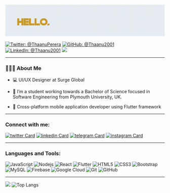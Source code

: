 ![Alt Text](https://github.com/Thaanu2001/Thaanu2001/blob/main/gif/biogif.gif)</br>

[![Twitter: @ThaanuPerera](https://img.shields.io/twitter/follow/thaanuperera?color=blue&label=Follow%20%40ThaanuPerera&logo=twitter&logoColor=white&style=flat-square)](https://twitter.com/@ThaanuPerera)
[![GitHub: @Thaanu2001](https://img.shields.io/github/followers/Thaanu2001?color=green&logo=github&style=flat-square)](https://github.com/Thaanu2001)
[![LinkedIn: @Thaanu2001](https://img.shields.io/badge/-Thaanu_Perera-blue?style=flat-square&logo=Linkedin&logoColor=white&link=https://www.linkedin.com/in/thaanu-perera-0a84b9194/)](https://www.linkedin.com/in/thaanu-perera-0a84b9194/)
![](https://komarev.com/ghpvc/?username=Thaanu2001&style=flat-square&color=orange)
<hr>
<h3> 👨🏻‍💻 About Me </h3>

- 💻 UI/UX Designer at Surge Global

- 🔭 I’m a student working towards a Bachelor of Science focused in Software Engineering from Plymouth University, UK.

- 📱 Cross-platform mobile application developer using Flutter framework

<!-- 📫 How to reach me: **email**-->
<hr>

### Connect with me:

[![twitter Card](https://img.icons8.com/color/50/000000/twitter.png)](https://twitter.com/ThaanuPerera)
[![linkedin Card](https://img.icons8.com/color/50/000000/linkedin.png)](https://www.linkedin.com/in/thaanu-perera-0a84b9194)
[![telegram Card](https://img.icons8.com/color/50/000000/telegram-app.png)](https://t.me/ThaanuPerera)
[![instagram Card](https://img.icons8.com/fluent/50/000000/instagram-new.png)](https://www.instagram.com/_thaxnu_/)<br>

<hr>

### Languages and Tools:
![JavaScript](https://img.shields.io/badge/-JavaScript-black?style=flat-square&logo=javascript)
![Nodejs](https://img.shields.io/badge/-Nodejs-black?style=flat-square&logo=Node.js)
![React](https://img.shields.io/badge/-React-black?style=flat-square&logo=react)
![Flutter](https://img.shields.io/badge/-Flutter-02569B?style=flat-square&logo=flutter)
![HTML5](https://img.shields.io/badge/-HTML5-E34F26?style=flat-square&logo=html5&logoColor=white)
![CSS3](https://img.shields.io/badge/-CSS3-1572B6?style=flat-square&logo=css3)
![Bootstrap](https://img.shields.io/badge/-Bootstrap-563D7C?style=flat-square&logo=bootstrap)
![MySQL](https://img.shields.io/badge/-MySQL-black?style=flat-square&logo=mysql)
![Firebase](https://img.shields.io/badge/Firebase-007ACC?style=flat-square&logo=firebase)
![Google Cloud](https://img.shields.io/badge/Google%20Cloud-black?style=flat-square&logo=google-cloud)
![Git](https://img.shields.io/badge/-Git-black?style=flat-square&logo=git)
![GitHub](https://img.shields.io/badge/-GitHub-181717?style=flat-square&logo=github)
<hr>

<img
      height="165"
      src="https://github-readme-stats.vercel.app/api?username=Thaanu2001&show_icons=true&count_private=true&theme=dark&hide=issues&include_all_commits=true"
    />
![Top Langs](https://github-readme-stats.vercel.app/api/top-langs/?username=Thaanu2001&layout=compact&theme=dark)


<!--
**Thaanu2001/Thaanu2001** is a ✨ _special_ ✨ repository because its `README.md` (this file) appears on your GitHub profile.

Here are some ideas to get you started:

- 🔭 I’m currently working on ...
- 🌱 I’m currently learning ...
- 👯 I’m looking to collaborate on ...
- 🤔 I’m looking for help with ...
- 💬 Ask me about ...
- 📫 How to reach me: ...
- 😄 Pronouns: ...
- ⚡ Fun fact: ...
-->
